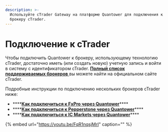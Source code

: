 ```yaml
---
description: >-
  Используйте cTrader Gateway на платформе Quantower для подключения к любому
  брокеру cTrader.
---
```


# Подключение к cTrader

Чтобы подключить Quantower к брокеру, использующему технологию cTrader, достаточно иметь \(или создать новую\) учетную запись и войти в систему с идентификатором cTrader. [**Полный список поддерживаемых брокеров** ](https://ctrader.com/featured-brokers/)вы можете найти на официальном сайте cTrader.

Подробные инструкции по подключению нескольких брокеров cTrader ниже:

* \*\*\*\*[**Как подключиться к FxPro через Quantower**](https://help.quantower.com.ru/connections/connection-to-ctrader/how-to-connect-to-fxpro-via-quantower)\*\*\*\*
* \*\*\*\*[**Как подключиться к Pepperstone через Quantower**](https://help.quantower.com.ru/connections/connection-to-ctrader/how-to-connect-to-pepperstone-via-quantower)\*\*\*\*
* \*\*\*\*[**Как подключиться к IC Markets через Quantower**](https://help.quantower.com.ru/connections/connection-to-ctrader/how-to-connect-to-ic-markets-via-quantower)\*\*\*\*

{% embed url="https://youtu.be/FqR1nqsjMrI" caption="" %}

